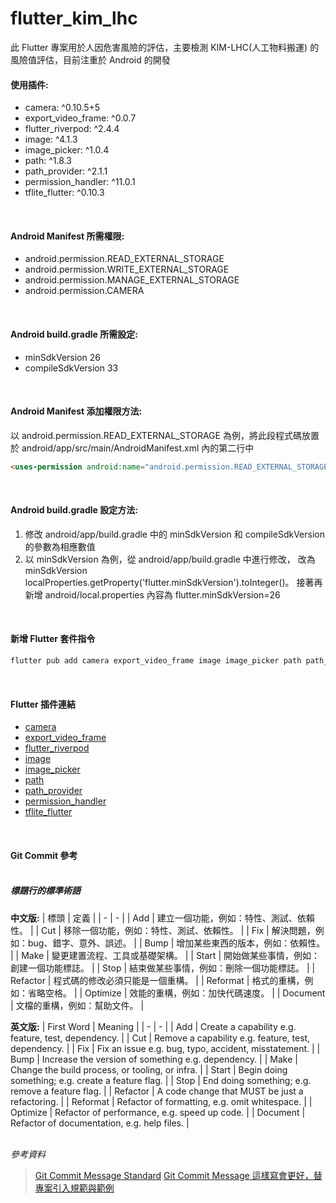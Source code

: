 # flutter_kim_lhc

此 Flutter 專案用於人因危害風險的評估，主要檢測 KIM-LHC(人工物料搬運) 的風險值評估，目前注重於 Android 的開發
<br>

#### 使用插件:
* camera: ^0.10.5+5
* export_video_frame: ^0.0.7
* flutter_riverpod: ^2.4.4
* image: ^4.1.3
* image_picker: ^1.0.4
* path: ^1.8.3
* path_provider: ^2.1.1
* permission_handler: ^11.0.1
* tflite_flutter: ^0.10.3
<br>

#### Android Manifest 所需權限:
* android.permission.READ_EXTERNAL_STORAGE
* android.permission.WRITE_EXTERNAL_STORAGE
* android.permission.MANAGE_EXTERNAL_STORAGE
* android.permission.CAMERA
<br>

#### Android build.gradle 所需設定:
* minSdkVersion 26
* compileSdkVersion 33
<br>

#### Android Manifest 添加權限方法:
以 android.permission.READ_EXTERNAL_STORAGE 為例，將此段程式碼放置於 android/app/src/main/AndroidManifest.xml 內的第二行中
```html
<uses-permission android:name="android.permission.READ_EXTERNAL_STORAGE" />
```
<br>

#### Android build.gradle 設定方法:
1. 修改 android/app/build.gradle 中的 minSdkVersion 和 compileSdkVersion 的參數為相應數值
2. 以 minSdkVersion 為例，從 android/app/build.gradle 中進行修改，
   改為 minSdkVersion localProperties.getProperty('flutter.minSdkVersion').toInteger()。
   接著再新增 android/local.properties 內容為 flutter.minSdkVersion=26
<br>

#### 新增 Flutter 套件指令
```bat
flutter pub add camera export_video_frame image image_picker path path_provider permission_handler riverpod tflite_flutter
```
<br>

#### Flutter 插件連結
* [camera](https://pub.dev/packages/camera)
* [export_video_frame](https://pub.dev/packages/export_video_frame)
* [flutter_riverpod](https://pub.dev/packages/flutter_riverpod)
* [image](https://pub.dev/packages/image)
* [image_picker](https://pub.dev/packages/image_picker)
* [path](https://pub.dev/packages/path)
* [path_provider](https://pub.dev/packages/path_provider)
* [permission_handler](https://pub.dev/packages/permission_handler)
* [tflite_flutter](https://pub.dev/packages/tflite_flutter)
<br>

#### Git Commit 參考

##### <br>標題行的標準術語

**中文版:**
| 標頭 | 定義 |
| - | - |
| Add | 建立一個功能，例如：特性、測試、依賴性。 |
| Cut | 移除一個功能，例如：特性、測試、依賴性。 |
| Fix | 解決問題，例如：bug、錯字、意外、誤述。 |
| Bump | 增加某些東西的版本，例如：依賴性。 |
| Make | 變更建置流程、工具或基礎架構。 |
| Start | 開始做某些事情，例如：創建一個功能標誌。 |
| Stop | 結束做某些事情，例如：刪除一個功能標誌。 |
| Refactor | 程式碼的修改必須只能是一個重構。 |
| Reformat | 格式的重構，例如：省略空格。 |
| Optimize | 效能的重構，例如：加快代碼速度。 |
| Document | 文檔的重構，例如：幫助文件。 |

**英文版:**
| First Word | Meaning |
| - | - |
| Add | Create a capability e.g. feature, test, dependency. |
| Cut | Remove a capability e.g. feature, test, dependency. |
| Fix | Fix an issue e.g. bug, typo, accident, misstatement. |
| Bump | Increase the version of something e.g. dependency. |
| Make | Change the build process, or tooling, or infra. |
| Start | Begin doing something; e.g. create a feature flag. |
| Stop | End doing something; e.g. remove a feature flag. |
| Refactor | A code change that MUST be just a refactoring. |
| Reformat | Refactor of formatting, e.g. omit whitespace. |
| Optimize | Refactor of performance, e.g. speed up code. |
| Document | Refactor of documentation, e.g. help files. |

<br>*參考資料*

> [Git Commit Message Standard](https://gist.github.com/tonibardina/9290fbc7d605b4f86919426e614fe692)
> [Git Commit Message 這樣寫會更好，替專案引入規範與範例](https://wadehuanglearning.blogspot.com/2019/05/commit-commit-commit-why-what-commit.html)
